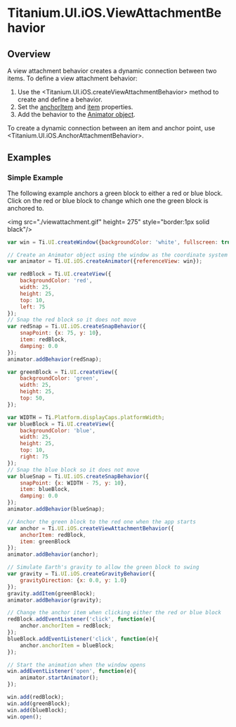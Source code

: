 # Titanium.UI.iOS.ViewAttachmentBehavior

<TypeHeader/>

## Overview

A view attachment behavior creates a dynamic connection between two items. To define a view
attachment behavior:

  1. Use the <Titanium.UI.iOS.createViewAttachmentBehavior> method to create and define a behavior.
  2. Set the [anchorItem](Titanium.UI.iOS.ViewAttachmentBehavior.anchorItem) and
     [item](Titanium.UI.iOS.ViewAttachmentBehavior.item) properties.
  3. Add the behavior to the [Animator object](Titanium.UI.iOS.Animator).

To create a dynamic connection between an item and anchor point, use <Titanium.UI.iOS.AnchorAttachmentBehavior>.

## Examples

### Simple Example

The following example anchors a green block to either a red or blue block.  Click on the red
or blue block to change which one the green block is anchored to.

<img src="./viewattachment.gif" height= 275" style="border:1px solid black"/>

``` js
var win = Ti.UI.createWindow({backgroundColor: 'white', fullscreen: true});

// Create an Animator object using the window as the coordinate system
var animator = Ti.UI.iOS.createAnimator({referenceView: win});

var redBlock = Ti.UI.createView({
    backgroundColor: 'red',
    width: 25,
    height: 25,
    top: 10,
    left: 75
});
// Snap the red block so it does not move
var redSnap = Ti.UI.iOS.createSnapBehavior({
    snapPoint: {x: 75, y: 10},
    item: redBlock,
    damping: 0.0
});
animator.addBehavior(redSnap);

var greenBlock = Ti.UI.createView({
    backgroundColor: 'green',
    width: 25,
    height: 25,
    top: 50,
});

var WIDTH = Ti.Platform.displayCaps.platformWidth;
var blueBlock = Ti.UI.createView({
    backgroundColor: 'blue',
    width: 25,
    height: 25,
    top: 10,
    right: 75
});
// Snap the blue block so it does not move
var blueSnap = Ti.UI.iOS.createSnapBehavior({
    snapPoint: {x: WIDTH - 75, y: 10},
    item: blueBlock,
    damping: 0.0
});
animator.addBehavior(blueSnap);

// Anchor the green block to the red one when the app starts
var anchor = Ti.UI.iOS.createViewAttachmentBehavior({
    anchorItem: redBlock,
    item: greenBlock
});
animator.addBehavior(anchor);

// Simulate Earth's gravity to allow the green block to swing
var gravity = Ti.UI.iOS.createGravityBehavior({
    gravityDirection: {x: 0.0, y: 1.0}
});
gravity.addItem(greenBlock);
animator.addBehavior(gravity);

// Change the anchor item when clicking either the red or blue block
redBlock.addEventListener('click', function(e){
    anchor.anchorItem = redBlock;
});
blueBlock.addEventListener('click', function(e){
    anchor.anchorItem = blueBlock;
});

// Start the animation when the window opens
win.addEventListener('open', function(e){
    animator.startAnimator();
});

win.add(redBlock);
win.add(greenBlock);
win.add(blueBlock);
win.open();
```

<ApiDocs/>
